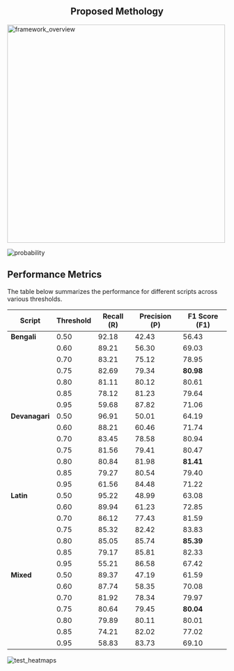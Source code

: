 <h2 align = 'CENTER'>Proposed Methology</h2>
<p style="align: center;">
 <img src="https://github.com/user-attachments/assets/152bd0be-ceef-498f-9978-df00510e6587" alt="framework_overview" width="500">
</p>


![probability](https://github.com/user-attachments/assets/ab359851-2929-40f0-8497-5ce70a969021)

## Performance Metrics
The table below summarizes the performance for different scripts across various thresholds.

| Script       | Threshold | Recall (R) | Precision (P) | F1 Score (F1) |
|--------------|-----------|------------|---------------|---------------|
| **Bengali**  | 0.50      | 92.18      | 42.43         | 56.43         |
|              | 0.60      | 89.21      | 56.30         | 69.03         |
|              | 0.70      | 83.21      | 75.12         | 78.95         |
|              | 0.75      | 82.69      | 79.34         | **80.98**       |
|              | 0.80      | 81.11      | 80.12         | 80.61         |
|              | 0.85      | 78.12      | 81.23         | 79.64         |
|              | 0.95      | 59.68      | 87.82         | 71.06         |
| **Devanagari** | 0.50     | 96.91      | 50.01         | 64.19         |
|              | 0.60      | 88.21      | 60.46         | 71.74         |
|              | 0.70      | 83.45      | 78.58         | 80.94         |
|              | 0.75      | 81.56      | 79.41         | 80.47         |
|              | 0.80      | 80.84      | 81.98         |**81.41**        |
|              | 0.85      | 79.27      | 80.54         | 79.40         |
|              | 0.95      | 61.56      | 84.48         | 71.22         |
| **Latin**    | 0.50      | 95.22      | 48.99         | 63.08         |
|              | 0.60      | 89.94      | 61.23         | 72.85         |
|              | 0.70      | 86.12      | 77.43         | 81.59         |
|              | 0.75      | 85.32      | 82.42         | 83.83         |
|              | 0.80      | 85.05      | 85.74         | **85.39**         |
|              | 0.85      | 79.17      | 85.81         | 82.33         |
|              | 0.95      | 55.21      | 86.58         | 67.42         |
| **Mixed**    | 0.50      | 89.37      | 47.19         | 61.59         |
|              | 0.60      | 87.74      | 58.35         | 70.08         |
|              | 0.70      | 81.92      | 78.34         | 79.97         |
|              | 0.75      | 80.64      | 79.45         |**80.04**         |
|              | 0.80      | 79.89      | 80.11         | 80.01         |
|              | 0.85      | 74.21      | 82.02         | 77.02         |
|              | 0.95      | 58.83      | 83.73         | 69.10         |


![test_heatmaps](https://github.com/user-attachments/assets/416c5a53-9653-4630-bb50-f7407a2aa851)

